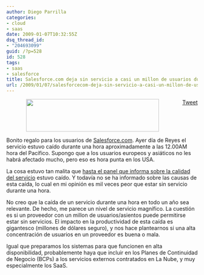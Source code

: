 ```yaml
---
author: Diego Parrilla
categories:
- cloud
- saas
date: 2009-01-07T10:32:55Z
dsq_thread_id:
- "204693099"
guid: /?p=528
id: 528
tags:
- saas
- salesforce
title: Salesforce.com deja sin servicio a casi un millon de usuarios durante una hora
url: /2009/01/07/salesforcecom-deja-sin-servicio-a-casi-un-millon-de-usuarios-durante-una-hora/
---
```


<div style="float: right; margin-left: 10px;">
  <a href="https://twitter.com/share" class="twitter-share-button" data-via="nubeblog" data-hashtags="saas,salesforce" data-count="vertical" data-url="/2009/01/07/salesforcecom-deja-sin-servicio-a-casi-un-millon-de-usuarios-durante-una-hora/">Tweet</a>
</div>

<p style="text-align: center;">
  <a href="/wp-content/uploads/salesforce_logo.jpg"><img class="aligncenter size-full wp-image-529" title="salesforce_logo" src="/wp-content/uploads/salesforce_logo.jpg" alt="" width="350" height="86" srcset="/wp-content/uploads/salesforce_logo.jpg 500w, /wp-content/uploads/salesforce_logo-300x73.jpg 300w" sizes="(max-width: 350px) 100vw, 350px" /></a>
</p>

Bonito regalo para los usuarios de [Salesforce.com](http://www.salesforce.com). Ayer día de Reyes el servicio estuvo caído durante una hora aproximadamente a las 12.00AM hora del Pacífico. Supongo que a los usuarios europeos y asiáticos no les habrá afectado mucho, pero eso es hora punta en los USA.
  
La cosa estuvo tan malita que [hasta el panel que informa sobre la calidad del servicio](http://trust.salesforce.com/trust/status/) estuvo caído. Y todavía no se ha informado sobre las causas de esta caída, lo cual en mi opinión es mil veces peor que estar sin servicio durante una hora.
  
No creo que la caída de un servicio durante una hora en todo un año sea relevante. De hecho, me parece un nivel de servicio magnífico. La cuestión es si un proveedor con un millon de usuarios/asientos puede permitirse estar sin servicios. El impacto en la productividad de esta caída es gigantesco (millones de dólares seguro), y nos hace plantearnos si una alta concentración de usuarios en un proveedor es buena o mala.
  
Igual que preparamos los sistemas para que funcionen en alta disponibilidad, probablemente haya que incluir en los Planes de Continuidad de Negocio (BCPs) a los servicios externos contratados en La Nube, y muy especialmente los SaaS.
